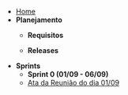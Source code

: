 - [Home](./)
- **Planejamento**
  - **Requisitos**

  - **Releases**
- **Sprints**
  - **Sprint 0 (01/09 - 06/09)**
  - [Ata da Reunião do dia 01/09](./ataReuniao/ataReuniao1-09.md)